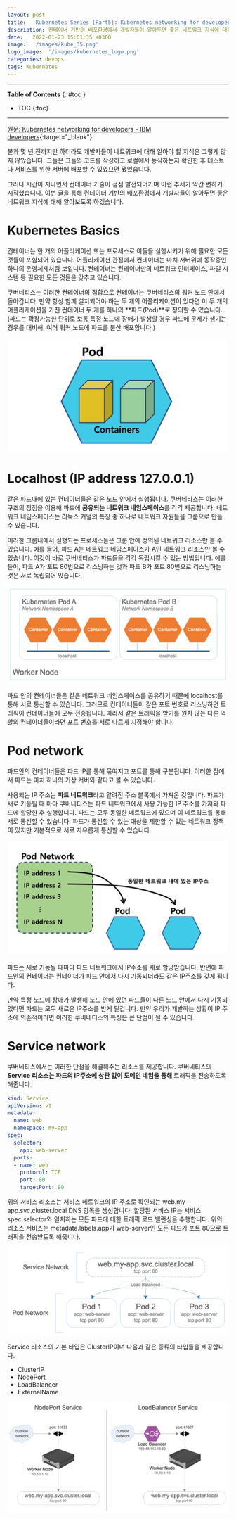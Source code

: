 ```yaml
---
layout: post
title:  'Kubernetes Series [Part5]: Kubernetes networking for developers [번역]'
description: 컨테이너 기반의 배포환경에서 개발자들이 알아두면 좋은 네트워크 지식에 대해 알아보도록 하겠습니다.
date:   2022-01-23 15:01:35 +0300
image:  '/images/kube_35.png'
logo_image:  '/images/kubernetes_logo.png'
categories: devops
tags: Kubernetes
---
```


---
**Table of Contents**
{: #toc }
*  TOC
{:toc}

---

[원문: Kubernetes networking for developers - IBM developers](https://developer.ibm.com/articles/kubernetes-networking-what-you-need-to-know/){:target="_blank"}   


불과 몇 년 전까지만 하더라도 개발자들이 네트워크에 대해 알아야 할 지식은 그렇게 많지 않았습니다. 그들은 그들의 코드를 작성하고 로컬에서 동작하는지 확인한 후 테스트나 서비스를 위한 서버에 배포할 수 있었으면 됐었습니다.  

그러나 시간이 지나면서 컨테이너 기술이 점점 발전되어가며 이런 추세가 약간 변하기 시작했습니다. 이번 글을 통해 컨테이너 기반의 배포환경에서 개발자들이 알아두면 좋은 네트워크 지식에 대해 알아보도록 하겠습니다.  

# Kubernetes Basics

컨테이너는 한 개의 어플리케이션 또는 프로세스로 이들을 실행시키기 위해 필요한 모든 것들이 포함되어 있습니다. 어플리케이션 관점에서 컨테이너는 마치 서버위에 동작중인 하나의 운영체제처럼 보입니다. 컨테이너는 컨테이너만의 네트워크 인터페이스, 파일 시스템 등 필요한 모든 것들을 갖추고 있습니다.  

쿠버네티스는 이러한 컨테이너의 집합으로 컨테이너는 쿠버네티스의 워커 노드 안에서 돌아갑니다. 만약 항상 함께 설치되어야 하는 두 개의 어플리케이션이 있다면 이 두 개의 어플리케이션을 가진 컨테이너 두 개를 하나의 **파드(Pod)**로 정의할 수 있습니다. (파드는 확장가능한 단위로 보통 특정 노드에 장애가 발생할 경우 파드에 문제가 생기는 경우를 대비해, 여러 워커 노드에 파드를 분산 배포합니다.)  

![](../../images/kube_31.png)


# Localhost (IP address 127.0.0.1)
같은 파드내에 있는 컨테이너들은 같은 노드 안에서 실행됩니다. 쿠버네티스는 이러한 구조의 장점을 이용해 파드에 **공유되는 네트워크 네임스페이스**를 각각 제공합니다. 네트워크 네임스페이스는 리눅스 커널의 특징 중 하나로 네트워크 자원들을 그룹으로 만들 수 있습니다.  

이러한 그룹내에서 실행되는 프로세스들은 그룹 안에 정의된 네트워크 리소스만 볼 수 있습니다. 예를 들어, 파드 A는 네트워크 네임스페이스가 A인 네트워크 리소스만 볼 수 있습니다. 이것이 바로 쿠버네티스가 파드들을 각각 독립시킬 수 있는 방법입니다. 예를 들어, 파드 A가 포트 80번으로 리스닝하는 것과 파드 B가 포트 80번으로 리스닝하는 것은 서로 독립되어 있습니다.  


![](../../images/kube_32.png)  

파드 안의 컨테이너들은 같은 네트워크 네임스페이스를 공유하기 때문에 localhost를 통해 서로 통신할 수 있습니다. 그러므로 컨테이너들이 같은 포트 번호로 리스닝하면 트래픽이 컨테이너들에 모두 전송됩니다. 따라서 같은 트래픽을 받기를 원치 않는 다른 역할의 컨테이너들이라면 포트 번호를 서로 다르게 지정해야 합니다.  


# Pod network
파드안의 컨테이너들은 파드 IP를 통해 묶여지고 포트를 통해 구분됩니다. 이러한 점에서 파드는 마치 하나의 가상 서버와 같다고 볼 수 있습니다.  

사용되는 IP 주소는 **파드 네트워크**라고 알려진 주소 블록에서 가져온 것입니다. 파드가 새로 기동될 때 마다 쿠버네티스는 파드 네트워크에서 사용 가능한 IP 주소를 가져와 파드에 할당한 후 실행합니다. 파드는 모두 동일한 네트워크에 있으며 이 네트워크를 통해 서로 통신할 수 있습니다. 파드가 통신할 수 있는 대상을 제한할 수 있는 네트워크 정책이 있지만 기본적으로 서로 자유롭게 통신할 수 있습니다.  

![](../../images/kube_35.png)   

파드는 새로 기동될 때마다 파드 네트워크에서 IP주소를 새로 할당받습니다. 반면에 파드안의 컨테이너는 컨테이너가 파드 안에서 다시 기동되더라도 같은 IP주소를 갖게 됩니다.  

만약 특정 노드에 장애가 발생해 노드 안에 있던 파드들이 다른 노드 안에서 다시 기동되었다면 파드는 모두 새로운 IP주소를 받게 될겁니다. 만약 우리가 개발하는 상황이 IP 주소에 의존적이라면 이러한 쿠버네티스의 특징은 큰 단점이 될 수 있습니다.  

# Service network
쿠버네티스에서는 이러한 단점을 해결해주는 리소스를 제공합니다. 쿠버네티스의 **Service 리소스는 파드의 IP주소에 상관 없이 도메인 네임을 통해** 트래픽을 전송하도록 해줍니다.  

```yaml
kind: Service
apiVersion: v1
metadata:
  name: web
  namespace: my-app
spec:
  selector:
    app: web-server
  ports:
  - name: web
    protocol: TCP
    port: 80
    targetPort: 80
```

위의 서비스 리소스는 서비스 네트워크의 IP 주소로 확인되는 web.my-app.svc.cluster.local DNS 항목을 생성합니다. 할당된 서비스 IP는 서비스 spec.selector와 일치하는 모든 파드에 대한 트래픽 로드 밸런싱을 수행합니다. 위의 리소스 서비스는 metadata.labels.app가 web-server인 모든 파드가 포트 80으로 트래픽을 전송받도록 해줍니다.   


![](../../images/kube_33.png)  

Service 리소스의 기본 타입은 ClusterIP이며 다음과 같은 종류의 타입들을 제공합니다.  

- ClusterIP
- NodePort
- LoadBalancer
- ExternalName  

![](../../images/kube_34.png)  
